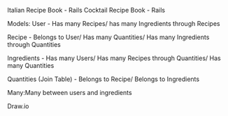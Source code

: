 Italian Recipe Book - Rails
Cocktail Recipe Book - Rails

Models:
User - Has many Recipes/ has many Ingredients through Recipes

Recipe - Belongs to User/ Has many Quantities/ Has many Ingredients through Quantities 

Ingredients -  Has many Users/ Has many Recipes through Quantities/ Has many Quantities 

Quantities (Join Table) - Belongs to Recipe/ Belongs to Ingredients

Many:Many between users and ingredients

Draw.io